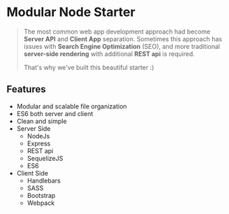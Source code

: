 # Modular Node Starter

> The most common web app development approach had become **Server API** and **Client App** separation. 
> Sometimes this approach has issues with **Search Engine Optimization** (SEO), 
> and more traditional **server-side rendering** with additional **REST api** is required.
>
> That's why we've built this beautiful starter :)

## Features

- Modular and scalable file organization
- ES6 both server and client
- Clean and simple
- Server Side
  - NodeJs
  - Express
  - REST api
  - SequelizeJS
  - ES6
- Client Side
  - Handlebars
  - SASS
  - Bootstrap
  - Webpack
